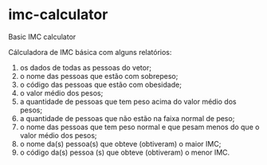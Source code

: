 # imc-calculator
Basic IMC calculator


Cálculadora de IMC básica com alguns relatórios:

1) os dados de todas as pessoas do vetor;
2) o nome das pessoas que estão com sobrepeso;
3) o código das pessoas que estão com obesidade;
4) o valor médio dos pesos;
5) a quantidade de pessoas que tem peso acima do valor médio dos pesos;
6) a quantidade de pessoas que não estão na faixa normal de peso;
7) o nome das pessoas que tem peso normal e que pesam menos do que o valor médio dos pesos;
8) o nome da(s) pessoa(s) que obteve (obtiveram) o maior IMC;
9) o código da(s) pessoa (s) que obteve (obtiveram) o menor IMC.
